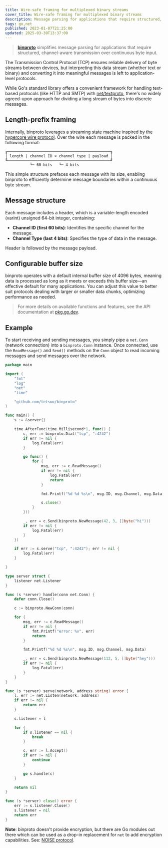 ```yaml
---
title: Wire-safe framing for multiplexed binary streams
cover_title: Wire-safe framing for multiplexed binary streams
description: Message parsing for applications that require structured, channel-aware transmission over continuous byte input
tags: go,net
published: 2023-01-07T21:25:00
updated: 2025-03-30T13:37:00
---
```


> [**binproto**](https://github.com/tetsuo/binproto) simplifies message parsing for applications that require structured, channel-aware transmission over continuous byte input.

The Transmission Control Protocol (TCP) ensures reliable delivery of byte streams between devices, but interpreting this data stream (whether text or binary) and converting it into meaningful messages is left to application-level protocols.

While Go's standard library offers a convenient framework for handling text-based protocols (like HTTP and SMTP) with [net/textproto](https://pkg.go.dev/net/textproto), there's no widely agreed-upon approach for dividing a long stream of bytes into discrete messages.

## Length-prefix framing

Internally, binproto leverages a streaming state machine inspired by the [hypercore wire protocol](https://dat-ecosystem-archive.github.io/how-dat-works/#wire-protocol). Over the wire each message is packed in the following format:

```
╔──────────────────────────────────────────────╗
│ length | channel ID × channel type │ payload │
╚──────────────────────────────────────────────╝
           └─ 60-bits   └─ 4-bits
```

This simple structure prefaces each message with its size, enabling binproto to efficiently determine message boundaries within a continuous byte stream.

## Message structure

Each message includes a header, which is a variable-length encoded (varint) unsigned 64-bit integer, containing:

* **Channel ID (first 60 bits)**: Identifies the specific channel for the message.
* **Channel Type (last 4 bits)**: Specifies the type of data in the message.

Header is followed by the message payload.

## Configurable buffer size

binproto operates with a default internal buffer size of 4096 bytes, meaning data is processed as long as it meets or exceeds this buffer size—an effective default for many applications. You can adjust this value to better suit protocols dealing with larger or smaller data chunks, optimizing performance as needed.

> For more details on available functions and features, see the API documentation at [pkg.go.dev](https://pkg.go.dev/github.com/tetsuo/binproto).

## Example

To start receiving and sending messages, you simply pipe a `net.Conn` (network connection) into a `binproto.Conn` instance. Once connected, use the `ReadMessage()` and `Send()` methods on the `Conn` object to read incoming messages and send messages over the network.

```go
package main

import (
	"fmt"
	"log"
	"net"
	"time"

	"github.com/tetsuo/binproto"
)

func main() {
	s := &server{}

	time.AfterFunc(time.Millisecond*1, func() {
		c, err := binproto.Dial("tcp", ":4242")
		if err != nil {
			log.Fatal(err)
		}

		go func() {
			for {
				msg, err := c.ReadMessage()
				if err != nil {
					log.Fatal(err)
					return
				}

				fmt.Printf("%d %d %s\n", msg.ID, msg.Channel, msg.Data)

				s.close()
			}
		}()

		_, err = c.Send(binproto.NewMessage(42, 3, []byte("hi")))
		if err != nil {
			log.Fatal(err)
		}
	})

	if err := s.serve("tcp", ":4242"); err != nil {
		log.Fatal(err)
	}

}

type server struct {
	listener net.Listener
}

func (s *server) handle(conn net.Conn) {
	defer conn.Close()

	c := binproto.NewConn(conn)

	for {
		msg, err := c.ReadMessage()
		if err != nil {
			fmt.Printf("error: %v", err)
			return
		}

		fmt.Printf("%d %d %s\n", msg.ID, msg.Channel, msg.Data)

		_, err = c.Send(binproto.NewMessage(112, 5, []byte("hey")))
		if err != nil {
			log.Fatal(err)
		}
	}
}

func (s *server) serve(network, address string) error {
	l, err := net.Listen(network, address)
	if err != nil {
		return err
	}

	s.listener = l

	for {
		if s.listener == nil {
			break
		}

		c, err := l.Accept()
		if err != nil {
			continue
		}

		go s.handle(c)
	}

	return nil
}

func (s *server) close() error {
	err := s.listener.Close()
	s.listener = nil
	return err
}
```

**Note**: binproto doesn't provide encryption, but there are Go modules out there which can be used as a drop-in replacement for `net` to add encryption capabilities. See: [NOISE protocol](http://www.noiseprotocol.org/).
